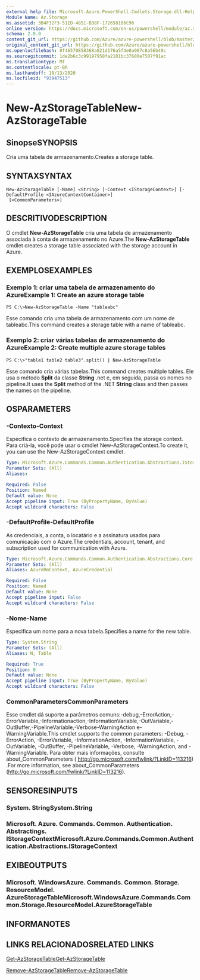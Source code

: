 ```yaml
---
external help file: Microsoft.Azure.PowerShell.Cmdlets.Storage.dll-Help.xml
Module Name: Az.Storage
ms.assetid: 3B4F32F3-51ED-4851-B38F-172658186C96
online version: https://docs.microsoft.com/en-us/powershell/module/az.storage/new-azstoragetable
schema: 2.0.0
content_git_url: https://github.com/Azure/azure-powershell/blob/master/src/Storage/Storage.Management/help/New-AzStorageTable.md
original_content_git_url: https://github.com/Azure/azure-powershell/blob/master/src/Storage/Storage.Management/help/New-AzStorageTable.md
ms.openlocfilehash: 0f46570858368a821d176a5f4e0a907c8a56b49c
ms.sourcegitcommit: 1de2b6c3c99197958fa2101bc37680e7507f91ac
ms.translationtype: MT
ms.contentlocale: pt-BR
ms.lasthandoff: 10/13/2020
ms.locfileid: "93947513"
---
```

# <span data-ttu-id="0b9ad-101">New-AzStorageTable</span><span class="sxs-lookup"><span data-stu-id="0b9ad-101">New-AzStorageTable</span></span>

## <span data-ttu-id="0b9ad-102">Sinopse</span><span class="sxs-lookup"><span data-stu-id="0b9ad-102">SYNOPSIS</span></span>
<span data-ttu-id="0b9ad-103">Cria uma tabela de armazenamento.</span><span class="sxs-lookup"><span data-stu-id="0b9ad-103">Creates a storage table.</span></span>

## <span data-ttu-id="0b9ad-104">SYNTAX</span><span class="sxs-lookup"><span data-stu-id="0b9ad-104">SYNTAX</span></span>

```
New-AzStorageTable [-Name] <String> [-Context <IStorageContext>] [-DefaultProfile <IAzureContextContainer>]
 [<CommonParameters>]
```

## <span data-ttu-id="0b9ad-105">DESCRITIVO</span><span class="sxs-lookup"><span data-stu-id="0b9ad-105">DESCRIPTION</span></span>
<span data-ttu-id="0b9ad-106">O cmdlet **New-AzStorageTable** cria uma tabela de armazenamento associada à conta de armazenamento no Azure.</span><span class="sxs-lookup"><span data-stu-id="0b9ad-106">The **New-AzStorageTable** cmdlet creates a storage table associated with the storage account in Azure.</span></span>

## <span data-ttu-id="0b9ad-107">EXEMPLOS</span><span class="sxs-lookup"><span data-stu-id="0b9ad-107">EXAMPLES</span></span>

### <span data-ttu-id="0b9ad-108">Exemplo 1: criar uma tabela de armazenamento do Azure</span><span class="sxs-lookup"><span data-stu-id="0b9ad-108">Example 1: Create an azure storage table</span></span>
```
PS C:\>New-AzStorageTable -Name "tableabc"
```

<span data-ttu-id="0b9ad-109">Esse comando cria uma tabela de armazenamento com um nome de tableabc.</span><span class="sxs-lookup"><span data-stu-id="0b9ad-109">This command creates a storage table with a name of tableabc.</span></span>

### <span data-ttu-id="0b9ad-110">Exemplo 2: criar várias tabelas de armazenamento do Azure</span><span class="sxs-lookup"><span data-stu-id="0b9ad-110">Example 2: Create multiple azure storage tables</span></span>
```
PS C:\>"table1 table2 table3".split() | New-AzStorageTable
```

<span data-ttu-id="0b9ad-111">Esse comando cria várias tabelas.</span><span class="sxs-lookup"><span data-stu-id="0b9ad-111">This command creates multiple tables.</span></span>
<span data-ttu-id="0b9ad-112">Ele usa o método **Split** da classe **String** .net e, em seguida, passa os nomes no pipeline.</span><span class="sxs-lookup"><span data-stu-id="0b9ad-112">It uses the **Split** method of the .NET **String** class and then passes the names on the pipeline.</span></span>

## <span data-ttu-id="0b9ad-113">OS</span><span class="sxs-lookup"><span data-stu-id="0b9ad-113">PARAMETERS</span></span>

### <span data-ttu-id="0b9ad-114">-Contexto</span><span class="sxs-lookup"><span data-stu-id="0b9ad-114">-Context</span></span>
<span data-ttu-id="0b9ad-115">Especifica o contexto de armazenamento.</span><span class="sxs-lookup"><span data-stu-id="0b9ad-115">Specifies the storage context.</span></span>
<span data-ttu-id="0b9ad-116">Para criá-la, você pode usar o cmdlet New-AzStorageContext.</span><span class="sxs-lookup"><span data-stu-id="0b9ad-116">To create it, you can use the New-AzStorageContext cmdlet.</span></span>

```yaml
Type: Microsoft.Azure.Commands.Common.Authentication.Abstractions.IStorageContext
Parameter Sets: (All)
Aliases:

Required: False
Position: Named
Default value: None
Accept pipeline input: True (ByPropertyName, ByValue)
Accept wildcard characters: False
```

### <span data-ttu-id="0b9ad-117">-DefaultProfile</span><span class="sxs-lookup"><span data-stu-id="0b9ad-117">-DefaultProfile</span></span>
<span data-ttu-id="0b9ad-118">As credenciais, a conta, o locatário e a assinatura usados para comunicação com o Azure.</span><span class="sxs-lookup"><span data-stu-id="0b9ad-118">The credentials, account, tenant, and subscription used for communication with Azure.</span></span>

```yaml
Type: Microsoft.Azure.Commands.Common.Authentication.Abstractions.Core.IAzureContextContainer
Parameter Sets: (All)
Aliases: AzureRmContext, AzureCredential

Required: False
Position: Named
Default value: None
Accept pipeline input: False
Accept wildcard characters: False
```

### <span data-ttu-id="0b9ad-119">-Nome</span><span class="sxs-lookup"><span data-stu-id="0b9ad-119">-Name</span></span>
<span data-ttu-id="0b9ad-120">Especifica um nome para a nova tabela.</span><span class="sxs-lookup"><span data-stu-id="0b9ad-120">Specifies a name for the new table.</span></span>

```yaml
Type: System.String
Parameter Sets: (All)
Aliases: N, Table

Required: True
Position: 0
Default value: None
Accept pipeline input: True (ByPropertyName, ByValue)
Accept wildcard characters: False
```

### <span data-ttu-id="0b9ad-121">CommonParameters</span><span class="sxs-lookup"><span data-stu-id="0b9ad-121">CommonParameters</span></span>
<span data-ttu-id="0b9ad-122">Esse cmdlet dá suporte a parâmetros comuns:-debug,-ErrorAction,-ErrorVariable,-Informationaction,-InformationVariable,-OutVariable,-OutBuffer,-PipelineVariable,-Verbose-WarningAction e-WarningVariable.</span><span class="sxs-lookup"><span data-stu-id="0b9ad-122">This cmdlet supports the common parameters: -Debug, -ErrorAction, -ErrorVariable, -InformationAction, -InformationVariable, -OutVariable, -OutBuffer, -PipelineVariable, -Verbose, -WarningAction, and -WarningVariable.</span></span> <span data-ttu-id="0b9ad-123">Para obter mais informações, consulte about_CommonParameters ( http://go.microsoft.com/fwlink/?LinkID=113216) .</span><span class="sxs-lookup"><span data-stu-id="0b9ad-123">For more information, see about_CommonParameters (http://go.microsoft.com/fwlink/?LinkID=113216).</span></span>

## <span data-ttu-id="0b9ad-124">SENSORES</span><span class="sxs-lookup"><span data-stu-id="0b9ad-124">INPUTS</span></span>

### <span data-ttu-id="0b9ad-125">System. String</span><span class="sxs-lookup"><span data-stu-id="0b9ad-125">System.String</span></span>

### <span data-ttu-id="0b9ad-126">Microsoft. Azure. Commands. Common. Authentication. Abstractings. IStorageContext</span><span class="sxs-lookup"><span data-stu-id="0b9ad-126">Microsoft.Azure.Commands.Common.Authentication.Abstractions.IStorageContext</span></span>

## <span data-ttu-id="0b9ad-127">EXIBE</span><span class="sxs-lookup"><span data-stu-id="0b9ad-127">OUTPUTS</span></span>

### <span data-ttu-id="0b9ad-128">Microsoft. WindowsAzure. Commands. Common. Storage. ResourceModel. AzureStorageTable</span><span class="sxs-lookup"><span data-stu-id="0b9ad-128">Microsoft.WindowsAzure.Commands.Common.Storage.ResourceModel.AzureStorageTable</span></span>

## <span data-ttu-id="0b9ad-129">INFORMA</span><span class="sxs-lookup"><span data-stu-id="0b9ad-129">NOTES</span></span>

## <span data-ttu-id="0b9ad-130">LINKS RELACIONADOS</span><span class="sxs-lookup"><span data-stu-id="0b9ad-130">RELATED LINKS</span></span>

[<span data-ttu-id="0b9ad-131">Get-AzStorageTable</span><span class="sxs-lookup"><span data-stu-id="0b9ad-131">Get-AzStorageTable</span></span>](./Get-AzStorageTable.md)

[<span data-ttu-id="0b9ad-132">Remove-AzStorageTable</span><span class="sxs-lookup"><span data-stu-id="0b9ad-132">Remove-AzStorageTable</span></span>](./Remove-AzStorageTable.md)


